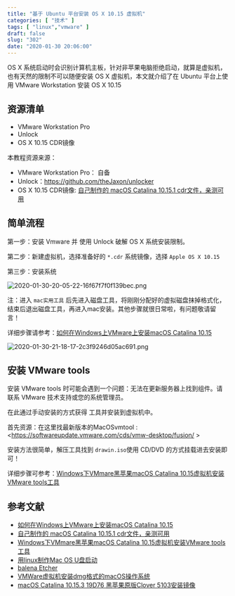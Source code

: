 ```yaml
---
title: "基于 Ubuntu 平台安装 OS X 10.15 虚拟机"
categories: [ "技术" ]
tags: [ "linux","vmware" ]
draft: false
slug: "302"
date: "2020-01-30 20:06:00"
---
```


OS X 系统启动时会识别计算机主板，针对非苹果电脑拒绝启动，就算是虚拟机，也有天然的限制不可以随便安装 OS X 虚拟机，本文就介绍了在 Ubuntu 平台上使用 VMware Workstation 安装 OS X 10.15

## 资源清单

- VMware Workstation Pro
- Unlock
- OS X 10.15 CDR镜像

本教程资源来源：

- VMware Workstation Pro： 自备
- Unlock：https://github.com/theJaxon/unlocker
- OS X 10.15 CDR镜像: [自己制作的 macOS Catalina 10.15.1 cdr文件，亲测可用](https://blog.sxbai.com/243.html)

## 简单流程

第一步：安装 Vmware 并 使用 Unlock 破解 OS X 系统安装限制。

第二步：新建虚拟机，选择准备好的 `*.cdr` 系统镜像，选择 `Apple OS X 10.15`

第三步：安装系统

![2020-01-30-20-05-22-16f67f7f0f139bec.png](https://imagehost-cdn.frytea.com/images/2020/01/30/2020-01-30-20-05-22-16f67f7f0f139bec.png)

注：进入 `mac实用工具` 后先进入磁盘工具，将刚刚分配好的虚拟磁盘抹掉格式化，结束后退出磁盘工具，再进入mac安装。其他步骤就很日常啦，有问题敬请留言！

详细步骤请参考：[如何在Windows上VMware上安装macOS Catalina 10.15](https://blog.sxbai.com/174.html)

![2020-01-30-21-18-17-2c3f9246d05ac691.png](https://imagehost-cdn.frytea.com/images/2020/01/30/2020-01-30-21-18-17-2c3f9246d05ac691.png)

## 安装 VMware tools

安装 VMware tools 时可能会遇到一个问题：无法在更新服务器上找到组件。请联系 VMware 技术支持或您的系统管理员。

在此通过手动安装的方式获得 工具并安装到虚拟机中。

首先资源：在这里找最新版本的MacOSvmtool : <https://softwareupdate.vmware.com/cds/vmw-desktop/fusion/ >

安装方法很简单，解压工具找到 `drawin.iso`使用 CD/DVD 的方式挂载进去安装即可！

详细步骤可参考：[Windows下VMmare黑苹果macOS Catalina 10.15虚拟机安装VMware tools工具](https://blog.csdn.net/qq_41855420/article/details/102756313)

## 参考文献

 - [如何在Windows上VMware上安装macOS Catalina 10.15](https://blog.sxbai.com/174.html)
 - [自己制作的 macOS Catalina 10.15.1 cdr文件，亲测可用](https://blog.sxbai.com/243.html)
 - [Windows下VMmare黑苹果macOS Catalina 10.15虚拟机安装VMware tools工具](https://blog.csdn.net/qq_41855420/article/details/102756313)
 - [用linux制作Mac OS U盘启动](https://blog.csdn.net/CaseCaffe/article/details/50334563)
 - [balena Etcher](https://www.balena.io/etcher/)
 - [VMWare虚拟机安装dmg格式的macOS操作系统](https://blog.csdn.net/a4019069/article/details/80585612)
 - [macOS Catalina 10.15.3 19D76 黑苹果原版Clover 5103安装镜像](https://imac.hk/clover-5103-macos-catalina-10-15-3-19d76.html)
